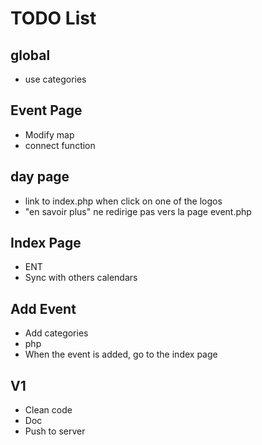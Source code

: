 # TODO List

## global
+ use categories

## Event Page

+ Modify map
+ connect function

## day page
+ link to index.php when click on one of the logos
+ "en savoir plus" ne redirige pas vers la page event.php

## Index Page

+ ENT
+ Sync with others calendars

## Add Event

+ Add categories
+ php
+ When the event is added, go to the index page

## V1

+ Clean code
+ Doc
+ Push to server
